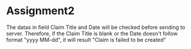# Assignment2
The datas in field Claim Title and Date will be checked before sending to server. 
Therefore, if the Claim Title is blank or the Date doesn't follow format "yyyy MM-dd", it will result "Claim is failed to be created"
